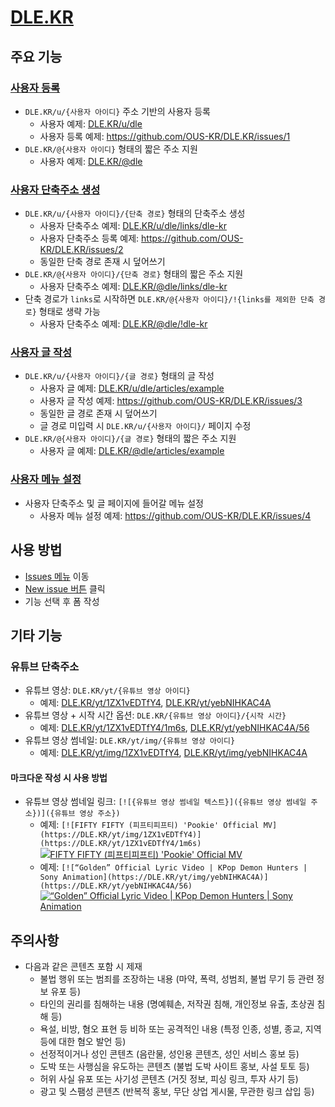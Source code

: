 # [DLE.KR](https://dle.kr)

## 주요 기능

### [사용자 등록](https://github.com/OUS-KR/DLE.KR/issues/new?template=01-user-register-by-issue.yml)

- `DLE.KR/u/{사용자 아이디}` 주소 기반의 사용자 등록
  - 사용자 예제: [DLE.KR/u/dle](https://dle.kr/u/dle)
  - 사용자 등록 예제: https://github.com/OUS-KR/DLE.KR/issues/1
- `DLE.KR/@{사용자 아이디}` 형태의 짧은 주소 지원
  - 사용자 예제: [DLE.KR/@dle](https://dle.kr/@dle)

### [사용자 단축주소 생성](https://github.com/OUS-KR/DLE.KR/issues/new?template=02-user-short-url-register-by-issue.yml)

- `DLE.KR/u/{사용자 아이디}/{단축 경로}` 형태의 단축주소 생성
  - 사용자 단축주소 예제: [DLE.KR/u/dle/links/dle-kr](https://dle.kr/u/dle/links/dle-kr)
  - 사용자 단축주소 등록 예제: https://github.com/OUS-KR/DLE.KR/issues/2
  - 동일한 단축 경로 존재 시 덮어쓰기
- `DLE.KR/@{사용자 아이디}/{단축 경로}` 형태의 짧은 주소 지원
  - 사용자 단축주소 예제: [DLE.KR/@dle/links/dle-kr](https://dle.kr/@dle/links/dle-kr)
- 단축 경로가 `links`로 시작하면 `DLE.KR/@{사용자 아이디}/!{links를 제외한 단축 경로}` 형태로 생략 가능
  - 사용자 단축주소 예제: [DLE.KR/@dle/!dle-kr](https://dle.kr/@dle/!dle-kr)

### [사용자 글 작성](https://github.com/OUS-KR/DLE.KR/issues/new?template=03-user-article-writing-by-issue.yml)

- `DLE.KR/u/{사용자 아이디}/{글 경로}` 형태의 글 작성
  - 사용자 글 예제: [DLE.KR/u/dle/articles/example](https://dle.kr/u/dle/articles/example)
  - 사용자 글 작성 예제: https://github.com/OUS-KR/DLE.KR/issues/3
  - 동일한 글 경로 존재 시 덮어쓰기
  - 글 경로 미입력 시 `DLE.KR/u/{사용자 아이디}/` 페이지 수정
- `DLE.KR/@{사용자 아이디}/{글 경로}` 형태의 짧은 주소 지원
  - 사용자 글 예제: [DLE.KR/@dle/articles/example](https://dle.kr/@dle/articles/example)
 
### [사용자 메뉴 설정](https://github.com/OUS-KR/DLE.KR/issues/new?template=04-user-menu-setting-by-issue.yml)

- 사용자 단축주소 및 글 페이지에 들어갈 메뉴 설정
  - 사용자 메뉴 설정 예제: https://github.com/OUS-KR/DLE.KR/issues/4

## 사용 방법

- [Issues 메뉴](https://github.com/OUS-KR/DLE.KR/issues) 이동
- [New issue 버튼](https://github.com/OUS-KR/DLE.KR/issues/new/choose) 클릭
- 기능 선택 후 폼 작성

## 기타 기능

### 유튜브 단축주소

- 유튜브 영상: `DLE.KR/yt/{유튜브 영상 아이디}`
  - 예제: [DLE.KR/yt/1ZX1vEDTfY4](https://dle.kr/yt/1ZX1vEDTfY4), [DLE.KR/yt/yebNIHKAC4A](https://dle.kr/yt/yebNIHKAC4A)
- 유튜브 영상 + 시작 시간 옵션: `DLE.KR/{유튜브 영상 아이디}/{시작 시간}`
  - 예제: [DLE.KR/yt/1ZX1vEDTfY4/1m6s](https://dle.kr/yt/1ZX1vEDTfY4/1m6s), [DLE.KR/yt/yebNIHKAC4A/56](https://dle.kr/yt/yebNIHKAC4A/56)
- 유튜브 영상 썸네일: `DLE.KR/yt/img/{유튜브 영상 아이디}`
  - 예제: [DLE.KR/yt/img/1ZX1vEDTfY4](https://dle.kr/yt/img/1ZX1vEDTfY4), [DLE.KR/yt/img/yebNIHKAC4A](https://dle.kr/yt/img/yebNIHKAC4A)

#### 마크다운 작성 시 사용 방법

- 유튜브 영상 썸네일 링크: `[![{유튜브 영상 썸네일 텍스트}]({유튜브 영상 썸네일 주소})]({유튜브 영상 주소})`
  - 예제: `[![FIFTY FIFTY (피프티피프티) 'Pookie' Official MV](https://DLE.KR/yt/img/1ZX1vEDTfY4)](https://DLE.KR/yt/1ZX1vEDTfY4/1m6s)`
  [![FIFTY FIFTY (피프티피프티) 'Pookie' Official MV](https://DLE.KR/yt/img/1ZX1vEDTfY4)](https://DLE.KR/yt/1ZX1vEDTfY4/1m6s)
  - 예제: `[![“Golden” Official Lyric Video | KPop Demon Hunters | Sony Animation](https://DLE.KR/yt/img/yebNIHKAC4A)](https://DLE.KR/yt/yebNIHKAC4A/56)`
  [![“Golden” Official Lyric Video | KPop Demon Hunters | Sony Animation](https://DLE.KR/yt/img/yebNIHKAC4A)](https://DLE.KR/yt/yebNIHKAC4A/56)

## 주의사항

- 다음과 같은 콘텐츠 포함 시 제재
  - 불법 행위 또는 범죄를 조장하는 내용 (마약, 폭력, 성범죄, 불법 무기 등 관련 정보 유포 등)
  - 타인의 권리를 침해하는 내용 (명예훼손, 저작권 침해, 개인정보 유출, 초상권 침해 등)
  - 욕설, 비방, 혐오 표현 등 비하 또는 공격적인 내용 (특정 인종, 성별, 종교, 지역 등에 대한 혐오 발언 등)
  - 선정적이거나 성인 콘텐츠 (음란물, 성인용 콘텐츠, 성인 서비스 홍보 등)
  - 도박 또는 사행심을 유도하는 콘텐츠 (불법 도박 사이트 홍보, 사설 토토 등)
  - 허위 사실 유포 또는 사기성 콘텐츠 (거짓 정보, 피싱 링크, 투자 사기 등)
  - 광고 및 스팸성 콘텐츠 (반복적 홍보, 무단 상업 게시물, 무관한 링크 삽입 등)